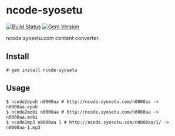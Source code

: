 # ncode-syosetu
[![Build Status](https://travis-ci.org/hogelog/ncode-syosetu.svg?branch=master)](https://travis-ci.org/hogelog/ncode-syosetu)
[![Gem Version](https://badge.fury.io/rb/ncode-syosetu.svg)](http://badge.fury.io/rb/ncode-syosetu)

ncode.syosetu.com content converter.

## Install
```
# gem install ncode-syosetu
```

## Usage
```
$ ncode2epub n0000aa # http://ncode.syosetu.com/n0000aa -> n0000aa.epub
$ ncode2mobi n0000aa # http://ncode.syosetu.com/n0000aa -> n0000aa.mobi
$ ncode2mp3 n0000aa 1 # http://ncode.syosetu.com/n0000aa/1/ -> n0000aa-1.mp3
```
